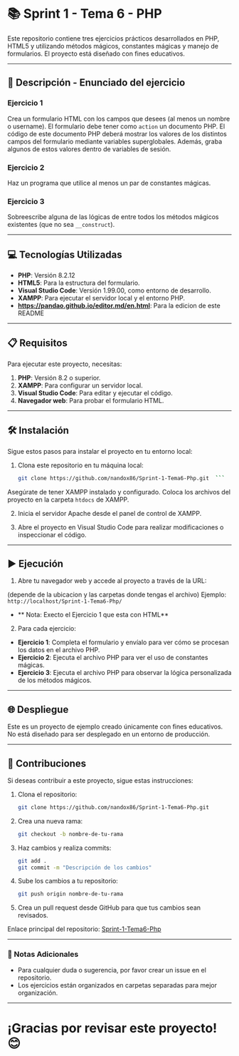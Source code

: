 # 📚 Sprint 1 - Tema 6 - PHP

Este repositorio contiene tres ejercicios prácticos desarrollados en PHP, HTML5 y utilizando métodos mágicos, constantes mágicas y manejo de formularios. El proyecto está diseñado con fines educativos.

---

## 📄 Descripción - Enunciado del ejercicio

### Ejercicio 1
Crea un formulario HTML con los campos que desees (al menos un nombre o username). El formulario debe tener como `action` un documento PHP. El código de este documento PHP deberá mostrar los valores de los distintos campos del formulario mediante variables superglobales. Además, graba algunos de estos valores dentro de variables de sesión.

### Ejercicio 2
Haz un programa que utilice al menos un par de constantes mágicas.

### Ejercicio 3
Sobreescribe alguna de las lógicas de entre todos los métodos mágicos existentes (que no sea `__construct`).

---

## 💻 Tecnologías Utilizadas

- **PHP**: Versión 8.2.12
- **HTML5**: Para la estructura del formulario.
- **Visual Studio Code**: Versión 1.99.00, como entorno de desarrollo.
- **XAMPP**: Para ejecutar el servidor local y el entorno PHP.
- **https://pandao.github.io/editor.md/en.html**: Para la edicion de este README

---

## 📋 Requisitos

Para ejecutar este proyecto, necesitas:

1. **PHP**: Versión 8.2 o superior.
2. **XAMPP**: Para configurar un servidor local.
3. **Visual Studio Code**: Para editar y ejecutar el código.
4. **Navegador web**: Para probar el formulario HTML.

---

## 🛠️ Instalación

Sigue estos pasos para instalar el proyecto en tu entorno local:

1. Clona este repositorio en tu máquina local:
   ```bash
   git clone https://github.com/nandox86/Sprint-1-Tema6-Php.git  ```
  Asegúrate de tener XAMPP instalado y configurado. Coloca los archivos del proyecto en la carpeta `htdocs` de XAMPP.

2. Inicia el servidor Apache desde el panel de control de XAMPP.

3. Abre el proyecto en Visual Studio Code para realizar modificaciones o inspeccionar el código.

---

## ▶️ Ejecución

1. Abre tu navegador web y accede al proyecto a través de la URL:
   
(depende de la ubicacion y las carpetas donde tengas el archivo)
Ejemplo:
 ```http://localhost/Sprint-1-Tema6-Php/   ```
 - ** Nota: Execto el Ejercicio 1 que esta con HTML**


2. Para cada ejercicio:
- **Ejercicio 1**: Completa el formulario y envíalo para ver cómo se procesan los datos en el archivo PHP.
- **Ejercicio 2**: Ejecuta el archivo PHP para ver el uso de constantes mágicas.
- **Ejercicio 3**: Ejecuta el archivo PHP para observar la lógica personalizada de los métodos mágicos.

---

## 🌐 Despliegue

Este es un proyecto de ejemplo creado únicamente con fines educativos. No está diseñado para ser desplegado en un entorno de producción.

---

## 🤝 Contribuciones

Si deseas contribuir a este proyecto, sigue estas instrucciones:

1.  Clona el repositorio:
    ```bash
    git clone https://github.com/nandox86/Sprint-1-Tema6-Php.git
    ```

2.  Crea una nueva rama:
    ```bash
    git checkout -b nombre-de-tu-rama
    ```

3.  Haz cambios y realiza commits:
    ```bash
    git add .
    git commit -m "Descripción de los cambios"
    ```

4.  Sube los cambios a tu repositorio:
    ```bash
    git push origin nombre-de-tu-rama
    ```

5.  Crea un pull request desde GitHub para que tus cambios sean revisados.

Enlace principal del repositorio: [Sprint-1-Tema6-Php](https://github.com/nandox86/Sprint-1-Tema6-Php)

---

### 📝 Notas Adicionales

*   Para cualquier duda o sugerencia, por favor crear un issue en el repositorio.
*   Los ejercicios están organizados en carpetas separadas para mejor organización.

---

# ¡Gracias por revisar este proyecto! 😊
